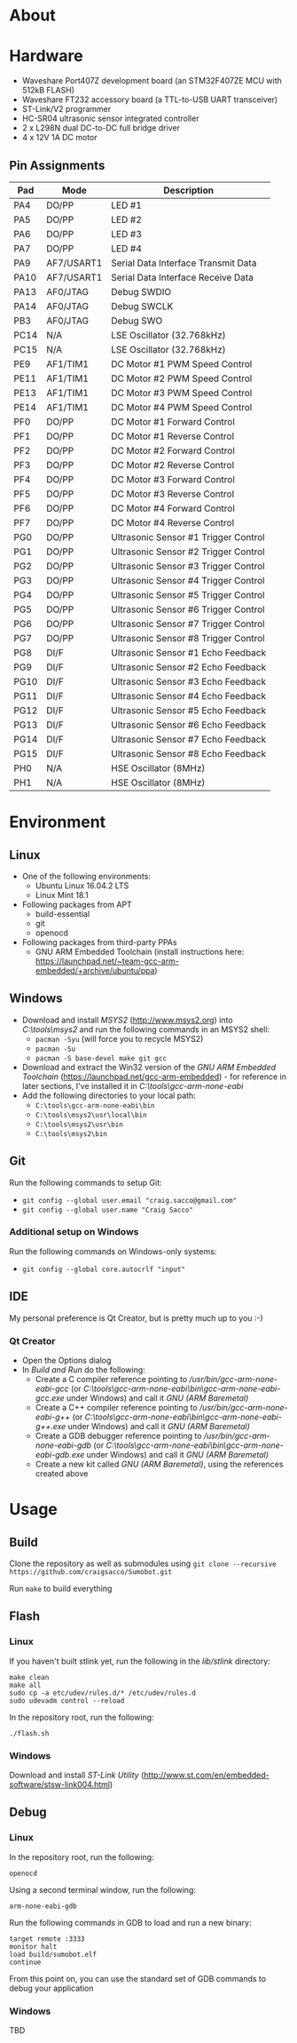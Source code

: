 # About

# Hardware

* Waveshare Port407Z development board (an STM32F407ZE MCU with 512kB FLASH)
* Waveshare FT232 accessory board (a TTL-to-USB UART transceiver)
* ST-Link/V2 programmer
* HC-SR04 ultrasonic sensor integrated controller
* 2 x L298N dual DC-to-DC full bridge driver
* 4 x 12V 1A DC motor

## Pin Assignments

| Pad | Mode | Description |
| --- | --- | --- |
| PA4 | DO/PP | LED #1 |
| PA5 | DO/PP | LED #2 |
| PA6 | DO/PP | LED #3 |
| PA7 | DO/PP | LED #4 |
| PA9 | AF7/USART1 | Serial Data Interface Transmit Data |
| PA10 | AF7/USART1 | Serial Data Interface Receive Data |
| PA13 | AF0/JTAG | Debug SWDIO |
| PA14 | AF0/JTAG | Debug SWCLK |
| PB3 | AF0/JTAG | Debug SWO |
| PC14 | N/A | LSE Oscillator (32.768kHz) |
| PC15 | N/A | LSE Oscillator (32.768kHz) |
| PE9 | AF1/TIM1 | DC Motor #1 PWM Speed Control |
| PE11 | AF1/TIM1 | DC Motor #2 PWM Speed Control |
| PE13 | AF1/TIM1 | DC Motor #3 PWM Speed Control |
| PE14 | AF1/TIM1 | DC Motor #4 PWM Speed Control |
| PF0 | DO/PP | DC Motor #1 Forward Control |
| PF1 | DO/PP | DC Motor #1 Reverse Control |
| PF2 | DO/PP | DC Motor #2 Forward Control |
| PF3 | DO/PP | DC Motor #2 Reverse Control |
| PF4 | DO/PP | DC Motor #3 Forward Control |
| PF5 | DO/PP | DC Motor #3 Reverse Control |
| PF6 | DO/PP | DC Motor #4 Forward Control |
| PF7 | DO/PP | DC Motor #4 Reverse Control |
| PG0 | DO/PP | Ultrasonic Sensor #1 Trigger Control |
| PG1 | DO/PP | Ultrasonic Sensor #2 Trigger Control |
| PG2 | DO/PP | Ultrasonic Sensor #3 Trigger Control |
| PG3 | DO/PP | Ultrasonic Sensor #4 Trigger Control |
| PG4 | DO/PP | Ultrasonic Sensor #5 Trigger Control |
| PG5 | DO/PP | Ultrasonic Sensor #6 Trigger Control |
| PG6 | DO/PP | Ultrasonic Sensor #7 Trigger Control |
| PG7 | DO/PP | Ultrasonic Sensor #8 Trigger Control |
| PG8 | DI/F | Ultrasonic Sensor #1 Echo Feedback |
| PG9 | DI/F | Ultrasonic Sensor #2 Echo Feedback |
| PG10 | DI/F | Ultrasonic Sensor #3 Echo Feedback |
| PG11 | DI/F | Ultrasonic Sensor #4 Echo Feedback |
| PG12 | DI/F | Ultrasonic Sensor #5 Echo Feedback |
| PG13 | DI/F | Ultrasonic Sensor #6 Echo Feedback |
| PG14 | DI/F | Ultrasonic Sensor #7 Echo Feedback |
| PG15 | DI/F | Ultrasonic Sensor #8 Echo Feedback |
| PH0 | N/A | HSE Oscillator (8MHz) |
| PH1 | N/A | HSE Oscillator (8MHz) |

# Environment

## Linux

* One of the following environments:
  * Ubuntu Linux 16.04.2 LTS
  * Linux Mint 18.1
* Following packages from APT
  * build-essential
  * git
  * openocd
* Following packages from third-party PPAs
  * GNU ARM Embedded Toolchain (install instructions here: https://launchpad.net/~team-gcc-arm-embedded/+archive/ubuntu/ppa)

## Windows

* Download and install *MSYS2* (http://www.msys2.org) into *C:\tools\msys2* and run the following commands in an MSYS2 shell:
  * `pacman -Syu` (will force you to recycle MSYS2)
  * `pacman -Su`
  * `pacman -S base-devel make git gcc`
* Download and extract the Win32 version of the *GNU ARM Embedded Toolchain* (https://launchpad.net/gcc-arm-embedded) - for reference in later sections, I've installed it in *C:\tools\gcc-arm-none-eabi*
* Add the following directories to your local path:
  * `C:\tools\gcc-arm-none-eabi\bin`
  * `C:\tools\msys2\usr\local\bin`
  * `C:\tools\msys2\usr\bin`
  * `C:\tools\msys2\bin`

## Git

Run the following commands to setup Git:
* `git config --global user.email "craig.sacco@gmail.com"`
* `git config --global user.name "Craig Sacco"`

### Additional setup on Windows

Run the following commands on Windows-only systems:
* `git config --global core.autocrlf "input"`

## IDE

My personal preference is Qt Creator, but is pretty much up to you :-)

### Qt Creator

* Open the Options dialog
* In *Build and Run* do the following:
  * Create a C compiler reference pointing to */usr/bin/gcc-arm-none-eabi-gcc* (or *C:\tools\gcc-arm-none-eabi\bin\gcc-arm-none-eabi-gcc.exe* under Windows) and call it *GNU (ARM Baremetal)*
  * Create a C++ compiler reference pointing to */usr/bin/gcc-arm-none-eabi-g++* (or *C:\tools\gcc-arm-none-eabi\bin\gcc-arm-none-eabi-g++.exe* under Windows) and call it *GNU (ARM Baremetal)*
  * Create a GDB debugger reference pointing to */usr/bin/gcc-arm-none-eabi-gdb* (or *C:\tools\gcc-arm-none-eabi\bin\gcc-arm-none-eabi-gdb.exe* under Windows) and call it *GNU (ARM Baremetal)*
  * Create a new kit called *GNU (ARM Baremetal)*, using the references created above

# Usage

## Build

Clone the repository as well as submodules using `git clone --recursive https://github.com/craigsacco/Sumobot.git`

Run `make` to build everything

## Flash

### Linux

If you haven't built stlink yet, run the following in the *lib/stlink* directory:
~~~~
make clean
make all
sudo cp -a etc/udev/rules.d/* /etc/udev/rules.d
sudo udevadm control --reload
~~~~

In the repository root, run the following:
~~~~
./flash.sh
~~~~

### Windows

Download and install *ST-Link Utility* (http://www.st.com/en/embedded-software/stsw-link004.html)

## Debug

### Linux

In the repository root, run the following:
~~~~
openocd
~~~~

Using a second terminal window, run the following:
~~~~
arm-none-eabi-gdb
~~~~

Run the following commands in GDB to load and run a new binary:
~~~~
target remote :3333
monitor halt
load build/sumobot.elf
continue
~~~~

From this point on, you can use the standard set of GDB commands to debug your application

### Windows

TBD
